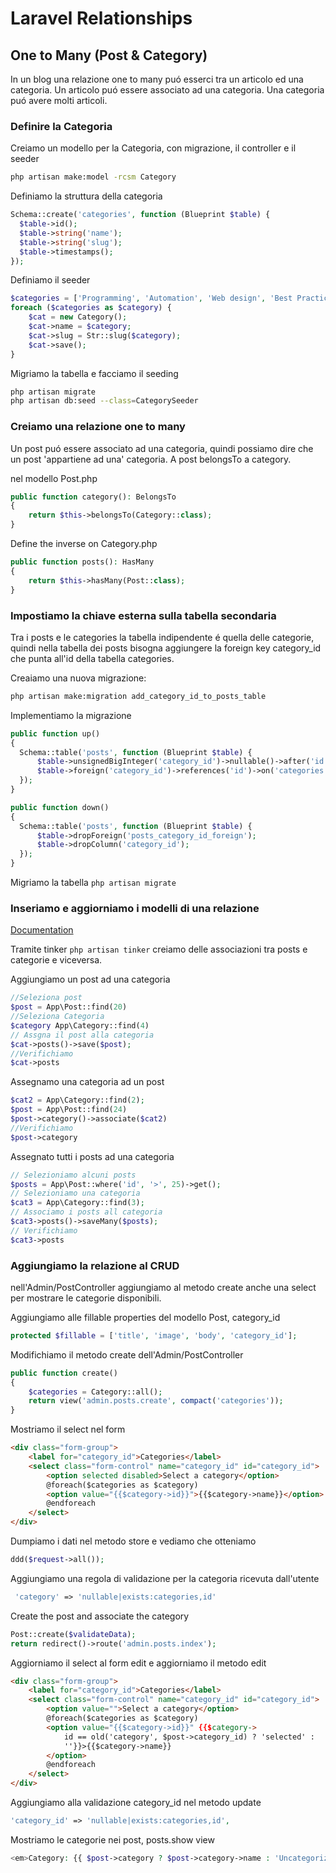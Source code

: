 # Laravel Relationships

## One to Many (Post & Category)

In un blog una relazione one to many puó esserci tra un articolo ed una categoria.
Un articolo puó essere associato ad una categoria.
Una categoria puó avere molti articoli.

### Definire la Categoria

Creiamo un modello per la Categoria, con migrazione, il controller e il seeder

```bash
php artisan make:model -rcsm Category
```

Definiamo la struttura della categoria

```php
Schema::create('categories', function (Blueprint $table) {
  $table->id();
  $table->string('name');
  $table->string('slug');
  $table->timestamps();
});
```

Definiamo il seeder

```php
$categories = ['Programming', 'Automation', 'Web design', 'Best Practices'];
foreach ($categories as $category) {
    $cat = new Category();
    $cat->name = $category;
    $cat->slug = Str::slug($category);
    $cat->save();
}
```

Migriamo la tabella e facciamo il seeding

```bash
php artisan migrate
php artisan db:seed --class=CategorySeeder
```

### Creiamo una relazione one to many

Un post puó essere associato ad una categoria, quindi possiamo dire che un post 'appartiene ad una' categoria. A post belongsTo a category.

nel modello Post.php

```php
public function category(): BelongsTo
{
    return $this->belongsTo(Category::class);
}
```

Define the inverse on Category.php

```php
public function posts(): HasMany
{
    return $this->hasMany(Post::class);
}
```

### Impostiamo la chiave esterna sulla tabella secondaria

Tra i posts e le categories la tabella indipendente é quella delle categorie, quindi nella tabella dei posts bisogna aggiungere la foreign key category_id che punta all'id della tabella categories.

Creaiamo una nuova migrazione:

```bash
php artisan make:migration add_category_id_to_posts_table
```

Implementiamo la migrazione

```php
public function up()
{
  Schema::table('posts', function (Blueprint $table) {
      $table->unsignedBigInteger('category_id')->nullable()->after('id');
      $table->foreign('category_id')->references('id')->on('categories')->onDelete('set null');
  });
}

public function down()
{
  Schema::table('posts', function (Blueprint $table) {
      $table->dropForeign('posts_category_id_foreign');
      $table->dropColumn('category_id');
  });
}

```

Migriamo la tabella `php artisan migrate`

### Inseriamo e aggiorniamo i modelli di una relazione

[Documentation](https://laravel.com/docs/7.x/eloquent-relationships#inserting-and-updating-related-models)

Tramite tinker `php artisan tinker` creiamo delle associazioni tra posts e categorie e viceversa.

Aggiungiamo un post ad una categoria

```php
//Seleziona post
$post = App\Post::find(20)
//Seleziona Categoria
$category App\Category::find(4)
// Assgna il post alla categoria
$cat->posts()->save($post);
//Verifichiamo
$cat->posts

```

Assegnamo una categoria ad un post

```php
$cat2 = App\Category::find(2);
$post = App\Post::find(24)
$post->category()->associate($cat2)
//Verifichiamo
$post->category
```

Assegnato tutti i posts ad una categoria

```php
// Selezioniamo alcuni posts
$posts = App\Post::where('id', '>', 25)->get();
// Selezioniamo una categoria
$cat3 = App\Category::find(3);
// Associamo i posts all categoria
$cat3->posts()->saveMany($posts);
// Verifichiamo
$cat3->posts
```

### Aggiungiamo la relazione al CRUD

nell'Admin/PostController aggiungiamo al metodo create anche una select per mostrare le categorie disponibili.

Aggiungiamo alle fillable properties del modello Post, category_id

```php
protected $fillable = ['title', 'image', 'body', 'category_id'];
```

Modifichiamo il metodo create dell'Admin/PostController

```php
public function create()
{
    $categories = Category::all();
    return view('admin.posts.create', compact('categories'));
}

```

Mostriamo il select nel form

```html
<div class="form-group">
    <label for="category_id">Categories</label>
    <select class="form-control" name="category_id" id="category_id">
        <option selected disabled>Select a category</option>
        @foreach($categories as $category)
        <option value="{{$category->id}}">{{$category->name}}</option>
        @endforeach
    </select>
</div>
```

Dumpiamo i dati nel metodo store e vediamo che otteniamo

```php
ddd($request->all());
```

Aggiungiamo una regola di validazione per la categoria ricevuta dall'utente

```php
 'category' => 'nullable|exists:categories,id'
```

Create the post and associate the category

```php
Post::create($validateData);
return redirect()->route('admin.posts.index');
```

Aggiorniamo il select al form edit e aggiorniamo il metodo edit

```html
<div class="form-group">
    <label for="category_id">Categories</label>
    <select class="form-control" name="category_id" id="category_id">
        <option value="">Select a category</option>
        @foreach($categories as $category)
        <option value="{{$category->id}}" {{$category->
            id == old('category', $post->category_id) ? 'selected' :
            ''}}>{{$category->name}}
        </option>
        @endforeach
    </select>
</div>
```

Aggiungiamo alla validazione category_id nel metodo update

```php
'category_id' => 'nullable|exists:categories,id',
```

Mostriamo le categorie nei post, posts.show view

```php
<em>Category: {{ $post->category ? $post->category->name : 'Uncategorized'}}</em>
```

